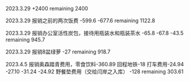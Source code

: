 2023.3.29 +2400 remaining 2400

2023.3.29 报销之前的两次饭费 -599.6 -677.6 remaining 1122.8

2023.3.29 报销办公室活性炭包，接待用瓶装水和瓶装茶水 -65.8 -67.8 -43.5 remaining 945.7

2023.3.29 报销8盆绿萝 -27 remaining 918.7

2023.4.5 报销奥森踏青费用，零食饮料-360.89 回程地铁-18 打车费用-24.94 -27.10 -31.24 -24.92 野餐垫费用（交给闫岸之入库） -128 remaining 303.61

